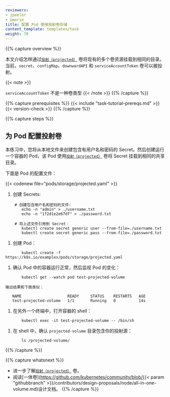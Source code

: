 ```yaml
---
reviewers:
- jpeeler
- pmorie
title: 配置 Pod 使用投射卷存储
content_template: templates/task
weight: 70
---
```


<!--
---
reviewers:
- jpeeler
- pmorie
title: Configure a Pod to Use a Projected Volume for Storage
content_template: templates/task
weight: 70
---
-->

{{% capture overview %}}
<!--
This page shows how to use a [`projected`](/docs/concepts/storage/volumes/#projected) volume to mount
several existing volume sources into the same directory. Currently, `secret`, `configMap`, `downwardAPI`,
and `serviceAccountToken` volumes can be projected.
-->

本文介绍怎样通过[`投射（projected）`](/docs/concepts/storage/volumes/#projected) 卷将现有的多个卷资源挂载到相同的目录。
当前，`secret`、`configMap`、`downwardAPI` 和 `serviceAccountToken` 卷可以被投射。

{{< note >}}
<!--
`serviceAccountToken` is not a volume type.
-->
`serviceAccountToken` 不是一种卷类型
{{< /note >}}
{{% /capture %}}

{{% capture prerequisites %}}
{{< include "task-tutorial-prereqs.md" >}} {{< version-check >}}
{{% /capture %}}

{{% capture steps %}}

<!--
## Configure a projected volume for a pod

In this exercise, you create username and password Secrets from local files. You then create a Pod that runs one Container, using a [`projected`](/docs/concepts/storage/volumes/#projected) Volume to mount the Secrets into the same shared directory.

Here is the configuration file for the Pod:
-->

## 为 Pod 配置投射卷

本练习中，您将从本地文件来创建包含有用户名和密码的 Secret。然后创建运行一个容器的 Pod，该 Pod 使用[`投射（projected）`](/docs/concepts/storage/volumes/#projected) 卷将 Secret 挂载到相同的共享目录。

下面是 Pod 的配置文件：

{{< codenew file="pods/storage/projected.yaml" >}}

<!--
1. Create the Secrets:
```shell
    # Create files containing the username and password:
       echo -n "admin" > ./username.txt
       echo -n "1f2d1e2e67df" > ./password.txt

    # Package these files into secrets:
       kubectl create secret generic user --from-file=./username.txt
       kubectl create secret generic pass --from-file=./password.txt
```
-->

1. 创建 Secrets:
```shell
    # 创建包含用户名和密码的文件:
       echo -n "admin" > ./username.txt
       echo -n "1f2d1e2e67df" > ./password.txt

    # 将上述文件引用到 Secret：
       kubectl create secret generic user --from-file=./username.txt
       kubectl create secret generic pass --from-file=./password.txt
```

<!--
1. Create the Pod:
-->
1. 创建 Pod：

```shell
       kubectl create -f https://k8s.io/examples/pods/storage/projected.yaml
```

<!--
1. Verify that the Pod's Container is running, and then watch for changes to
the Pod:
-->
1. 确认 Pod 中的容器运行正常，然后监视 Pod 的变化：

```shell
       kubectl get --watch pod test-projected-volume
```

<!--
    The output looks like this:
-->
    输出结果和下面类似：

       NAME                    READY     STATUS    RESTARTS   AGE
       test-projected-volume   1/1       Running   0          14s

<!--
1. In another terminal, get a shell to the running Container:
-->
1. 在另外一个终端中，打开容器的 shell：

```shell
       kubectl exec -it test-projected-volume -- /bin/sh
```

<!--
1. In your shell, verify that the `projected-volume` directory contains your projected sources:
-->

1. 在 shell 中，确认 `projected-volume` 目录包含你的投射源：

```shell
       ls /projected-volume/
```
{{% /capture %}}

{{% capture whatsnext %}}

<!--
* Learn more about [`projected`](/docs/concepts/storage/volumes/#projected) volumes.
* Read the [all-in-one volume](https://github.com/kubernetes/community/blob/{{< param "githubbranch" >}}/contributors/design-proposals/node/all-in-one-volume.md) design document.
-->

* 进一步了解[`投射（projected）`](/docs/concepts/storage/volumes/#projected) 卷。
* 阅读[一体卷](https://github.com/kubernetes/community/blob/{{< param "githubbranch" >}}/contributors/design-proposals/node/all-in-one-volume.md)设计文档。
{{% /capture %}}

